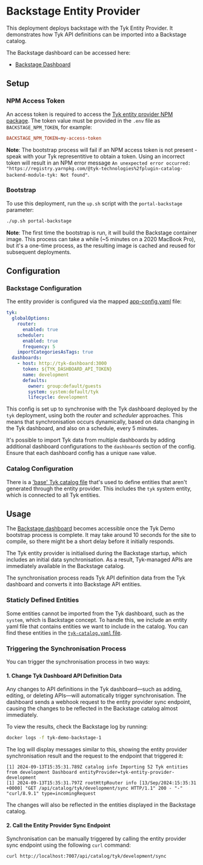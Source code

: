 # Backstage Entity Provider

This deployment deploys backstage with the Tyk Entity Provider. It demonstrates how Tyk API definitions can be imported into a Backstage catalog.

The Backstage dashboard can be accessed here:
- [Backstage Dashboard](http://localhost:3003)

## Setup

### NPM Access Token
An access token is required to access the [Tyk entity provider NPM package](https://www.npmjs.com/package/@tyk-technologies/plugin-catalog-backend-module-tyk). The token value must be provided in the `.env` file as `BACKSTAGE_NPM_TOKEN`, for example:

```conf
BACKSTAGE_NPM_TOKEN=my-access-token
```

**Note**: The bootstrap process will fail if an NPM access token is not present - speak with your Tyk representitive to obtain a token. Using an incorrect token will result in an NPM error message `An unexpected error occurred: "https://registry.yarnpkg.com/@tyk-technologies%2fplugin-catalog-backend-module-tyk: Not found"`.

### Bootstrap

To use this deployment, run the `up.sh` script with the `portal-backstage` parameter:

```sh
./up.sh portal-backstage
```

**Note**: The first time the bootstrap is run, it will build the Backstage container image. This process can take a while (~5 minutes on a 2020 MacBook Pro), but it's a one-time process, as the resulting image is cached and reused for subsequent deployments.

## Configuration

### Backstage Configuration

The entity provider is configured via the mapped [app-config.yaml](deployments/portal-backstage/volumes/backstage/app-config.yaml) file:

```yaml
tyk:
  globalOptions:
    router:
      enabled: true
    scheduler:
      enabled: true
      frequency: 5
    importCategoriesAsTags: true
  dashboards:
    - host: http://tyk-dashboard:3000
      token: ${TYK_DASHBOARD_API_TOKEN}
      name: development
      defaults:
        owner: group:default/guests
        system: system:default/tyk
        lifecycle: development
```

This config is set up to synchronise with the Tyk dashboard deployed by the `tyk` deployment, using both the *router* and *scheduler* approaches. This means that synchronisation occurs dynamically, based on data changing in the Tyk dashboard, and also on a schedule, every 5 minutes. 

It's possible to import Tyk data from multiple dashboards by adding additional dashboard configurations to the `dashboards` section of the config. Ensure that each dashboard config has a unique `name` value.

### Catalog Configuration

There is a ['base' Tyk catalog file](deployments/portal-backstage/volumes/backstage/tyk-catalog.yaml) that's used to define entities that aren't generated through the entity provider. This includes the `tyk` system entity, which is connected to all Tyk entities.

## Usage

The [Backstage dashboard](http://localhost:3003) becomes accessible once the Tyk Demo bootstrap process is complete. It may take around 10 seconds for the site to compile, so there might be a short delay before it initially responds.

The Tyk entity provider is initialised during the Backstage startup, which includes an initial data synchronisation. As a result, Tyk-managed APIs are immediately available in the Backstage catalog.

The synchronisation process reads Tyk API definition data from the Tyk dashboard and converts it into Backstage API entities.

### Staticly Defined Entities

Some entities cannot be imported from the Tyk dashboard, such as the `system`, which is Backstage concept. To handle this, we include an entity yaml file that contains entities we want to include in the catalog. You can find these entities in the [`tyk-catalog.yaml` file](deployments/portal-backstage/volumes/backstage/tyk-catalog.yaml).

### Triggering the Synchronisation Process

You can trigger the synchronisation process in two ways:

#### 1. Change Tyk Dashboard API Definition Data

Any changes to API definitions in the Tyk dashboard—such as adding, editing, or deleting APIs—will automatically trigger synchronisation. The dashboard sends a webhook request to the entity provider sync endpoint, causing the changes to be reflected in the Backstage catalog almost immediately.

To view the results, check the Backstage log by running:

```sh
docker logs -f tyk-demo-backstage-1
```

The log will display messages similar to this, showing the entity provider synchronisation result and the request to the endpoint that triggered it:

```log
[1] 2024-09-13T15:35:31.789Z catalog info Importing 52 Tyk entities from development Dashboard entityProvider=tyk-entity-provider-development
[1] 2024-09-13T15:35:31.797Z rootHttpRouter info [13/Sep/2024:15:35:31 +0000] "GET /api/catalog/tyk/development/sync HTTP/1.1" 200 - "-" "curl/8.9.1" type=incomingRequest
```

The changes will also be reflected in the entities displayed in the Backstage catalog.

#### 2. Call the Entity Provider Sync Endpoint

Synchronisation can be manually triggered by calling the entity provider sync endpoint using the following `curl` command:

```sh
curl http://localhost:7007/api/catalog/tyk/development/sync
```
